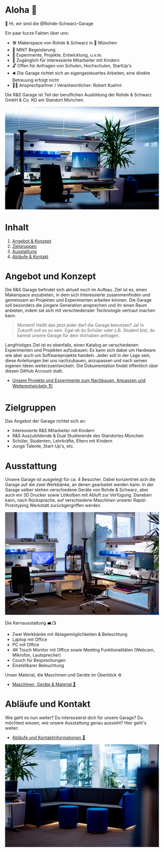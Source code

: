 # Aloha 🌺

👋 Hi, wir sind die @Rohde-Schwarz-Garage

Ein paar kurze Fakten über uns:

- 🛠 Makerspace von Rohde & Schwarz in 📍 München
- 💖 MINT Begeisterung
- 🧪 Experimente, Projekte, Entwicklung, u.v.m.
- 🎫 Zugänglich für interessierte Mitarbeiter mit Kindern
- 🔓 Offen für Anfragen von Schulen, Hochschulen, StartUp's
- 🛎️ Die Garage richtet sich an eigengesteuertes Arbeiten, eine direkte Betreuung erfolgt nicht
- 🦹‍♂️ Ansprechpartner / Verantwortlicher: Robert Kuehnl

<!---
rohde-schwarz-garage/rohde-schwarz-garage is a ✨ special ✨ repository because its `README.md` (this file) appears on your GitHub profile.
You can click the Preview link to take a look at your changes.
--->

Die R&S Garage ist Teil der beruflichen Ausbildung der Rohde & Schwarz GmbH & Co. KG am Standort München.

![Titelbild](https://github.com/Rohde-Schwarz-Garage/.github/blob/main/ressources/pictures/Garage_10.png?raw=true)

# Inhalt

1. [Angebot & Konzept](#Angebot-und-Konzept)
2. [Zielgruppen](#Zielgruppen)
4. [Ausstattung](#Ausstattung)
5. [Abläufe & Kontakt](#Abläufe-und-Kontakt)

# Angebot und Konzept

Die R&S Garage befindet sich aktuell noch im Aufbau. Ziel ist es, einen Makerspace anzubieten, in dem sich Interessierte zusammenfinden und gemeinsam an Projekten und Experimenten arbeiten können. Die Garage soll besonders die jüngere Generation ansprechen und ihr einen Raum anbieten, indem sie sich mit  verschiedenster Technologie vertraut machen kann.

>Moment! Heißt das jetzt jeder darf die Garage benutzen? Ja! In Zukunft soll es so sein. Egal ob du Schüler oder z.B. Student bist, du kannst unsere Garage für dein Vorhaben anfragen.

Langfristiges Ziel ist es ebenfalls, einen Katalog an verschiedenen Experimenten und Projekten aufzubauen. Es kann sich dabei um Hardware wie aber auch um Softwareprojekte handeln. Jeder soll in der Lage sein, diese Anleitungen bei uns nachzubauen, anzupassen und nach seinen eigenen Ideen weiterzuentwickeln. Die Dokumentation findet öffentlich über diesen GitHub Account statt.

- [Unsere Projekte und Experimente zum Nachbauen, Anpassen und Weiterentwickeln 🏗️](/documentation/03_projekte_und_experimente.md)

# Zielgruppen

Das Angebot der Garage richtet sich an:

- Interessierte R&S Mitarbeiter mit Kindern
- R&S Auszubildende & Dual Studierende des Standortes München
- Schüler, Studenten, Lehrkräfte, Eltern mit Kindern
- Junge Talente, Start-Up's, etc.

# Ausstattung

Unsere Garage ist ausgelegt für ca. 4 Besucher. Dabei konzentriet sich die Garage auf die zwei Werkbänke, an denen gearbeitet werden kann. In der Garage selber stehen verschiedene Geräte von Rohde & Schwarz, aber auch ein 3D Drucker sowie Lötkolben mit Abluft zur Verfügung. Daneben kann, nach Rücksprache, auf verschiedene Maschinen unserer Rapid-Prototyping Werkstatt zurückgergriffen werden.

![Austattung](https://github.com/Rohde-Schwarz-Garage/.github/blob/main/ressources/pictures/Garage_03.png?raw=true)

Die Kernausstattung 🛋️📺

- Zwei Werkbänke mit Ablagemöglichkeiten & Beleuchtung
- Laptop mit Office
- PC mit Office
- 4K Touch Monitor mit Office sowie Meeting Funktionalitäten (Webcam, Mikrofon, Lautsprecher)
- Couch für Besprechungen
- Einstellbarer Beleuchtung

Unser Material, die Maschinen und Geräte im Überblick ⚙️

- [Maschinen, Geräte & Material 🤖](/documentation/02_maschinen_geräte_material.md)

# Abläufe und Kontakt

Wie geht es nun weiter? Du interessierst dich für unsere Garage? Du möchtest wissen, wie unsere Ausstattung genau aussieht? Hier geht's weiter:

- [Abläufe und Kontaktinformationen 📯](/documentation/01_abläufe_und_kontakt.md)

![Titelbild](https://github.com/Rohde-Schwarz-Garage/.github/blob/main/ressources/pictures/Garage_09.png?raw=true)

